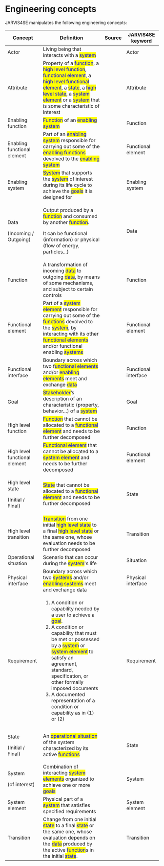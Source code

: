 # Engineering concepts

JARVIS4SE manipulates the following engineering concepts:

| Concept                                          | Definition                                                                                                                                                                                                                                                                                                                                                                                                                                                                     | Source | JARVIS4SE keyword    |
| ------------------------------------------------ | ------------------------------------------------------------------------------------------------------------------------------------------------------------------------------------------------------------------------------------------------------------------------------------------------------------------------------------------------------------------------------------------------------------------------------------------------------------------------------ | ------ | -------------------- |
| Actor                                            | Living being that interacts with a <mark style="color:blue;">system</mark>                                                                                                                                                                                                                                                                                                                                                                                                     |        | Actor                |
| Attribute                                        | Property of a <mark style="color:blue;">function</mark>, a <mark style="color:blue;">high level function</mark>,  <mark style="color:blue;">functional element</mark>, a <mark style="color:blue;">high level functional element</mark>, a <mark style="color:blue;">state</mark>, a <mark style="color:blue;">high level state</mark>, a <mark style="color:blue;">system element</mark> or a <mark style="color:blue;">system</mark> that is some characteristic of interest |        | Attribute            |
| Enabling function                                | <mark style="color:blue;">Function</mark> of an <mark style="color:blue;">enabling system</mark>                                                                                                                                                                                                                                                                                                                                                                               |        | Function             |
| Enabling functional element                      | Part of an <mark style="color:blue;">enabling system</mark> responsible for carrying out some of the <mark style="color:blue;">enabling functions</mark> devolved to the <mark style="color:blue;">enabling system</mark>                                                                                                                                                                                                                                                      |        | Functional element   |
| Enabling system                                  | <mark style="color:blue;">System</mark> that supports the <mark style="color:blue;">system</mark> of interest during its life cycle to achieve the <mark style="color:blue;">goals</mark> it is designed for                                                                                                                                                                                                                                                                   |        | Enabling system      |
| <p>Data </p><p>(Incoming / Outgoing)</p>         | <p>Output produced by a <mark style="color:blue;">function</mark> and consumed by another <mark style="color:blue;">function</mark>. </p><p>It can be functional (information) or physical (flow of energy, particles...)</p>                                                                                                                                                                                                                                                  |        | Data                 |
| Function                                         | A transformation of incoming <mark style="color:blue;">data</mark> to outgoing <mark style="color:blue;">data</mark>, by means of some mechanisms, and subject to certain controls                                                                                                                                                                                                                                                                                             |        | Function             |
| Functional element                               | Part of a <mark style="color:blue;">system element</mark> responsible for carrying out some of the <mark style="color:blue;">functions</mark> devolved to the <mark style="color:blue;">system</mark>, by interacting with its other <mark style="color:blue;">functional elements</mark> and/or functional enabling <mark style="color:blue;">systems</mark>                                                                                                                  |        | Functional element   |
| Functional interface                             | Boundary across which two f<mark style="color:blue;">unctional elements</mark> and/or <mark style="color:blue;">enabling elements</mark> meet and exchange <mark style="color:blue;">data</mark>                                                                                                                                                                                                                                                                               |        | Functional interface |
| Goal                                             | <mark style="color:blue;">Stakeholder</mark>’s description of an characteristic (property, behavior…) of a <mark style="color:blue;">system</mark>                                                                                                                                                                                                                                                                                                                             |        | Goal                 |
| High level function                              | <mark style="color:blue;">Function</mark> that cannot be allocated to a <mark style="color:blue;">functional element</mark> and needs to be further decomposed                                                                                                                                                                                                                                                                                                                 |        | Function             |
| High level functional element                    | <mark style="color:blue;">Functional element</mark> that cannot be allocated to a <mark style="color:blue;">system element</mark> and needs to be further decomposed                                                                                                                                                                                                                                                                                                           |        | Functional element   |
| <p>High level state </p><p>(Initial / Final)</p> | <mark style="color:blue;">State</mark> that cannot be allocated to a <mark style="color:blue;">functional element</mark> and needs to be further decomposed                                                                                                                                                                                                                                                                                                                    |        | State                |
| High level transition                            | <mark style="color:blue;">Transition</mark> from one initial <mark style="color:blue;">high level state</mark> to a final <mark style="color:blue;">high level state</mark> or the same one, whose evaluation needs to be further decomposed                                                                                                                                                                                                                                   |        | Transition           |
| Operational situation                            | Scenario that can occur during the <mark style="color:blue;">system</mark>'s life                                                                                                                                                                                                                                                                                                                                                                                              |        | Situation            |
| Physical interface                               | Boundary across which two <mark style="color:blue;">systems</mark> and/or <mark style="color:blue;">enabling systems</mark> meet and exchange data                                                                                                                                                                                                                                                                                                                             |        | Physical interface   |
| Requirement                                      | <ol><li>A condition or capability needed by a user to achieve a <mark style="color:blue;">goal</mark>.</li><li>A condition or capability that must be met or possessed by a <mark style="color:blue;">system</mark> or <mark style="color:blue;">system element</mark> to satisfy an agreement, standard, specification, or other formally imposed documents</li><li>A documented representation of a condition or capability as in (1) or (2)</li></ol>                       |        | Requirement          |
| <p>State </p><p>(Initial / Final)</p>            | An <mark style="color:blue;">operational situation</mark> of the system characterized by its active <mark style="color:blue;">functions</mark>                                                                                                                                                                                                                                                                                                                                 |        | State                |
| <p>System</p><p>(of interest)</p>                | Combination of interacting <mark style="color:blue;">system elements</mark> organized to achieve one or more <mark style="color:blue;">goals</mark>                                                                                                                                                                                                                                                                                                                            |        | System               |
| System element                                   | Physical part of a <mark style="color:blue;">system</mark> that satisfies specified requirements                                                                                                                                                                                                                                                                                                                                                                               |        | System element       |
| Transition                                       | Change from one initial <mark style="color:blue;">state</mark> to a final <mark style="color:blue;">state</mark> or the same one, whose evaluation depends on the <mark style="color:blue;">data</mark> produced by the active <mark style="color:blue;">function</mark>s in the initial <mark style="color:blue;">state</mark>.                                                                                                                                               |        | Transition           |

